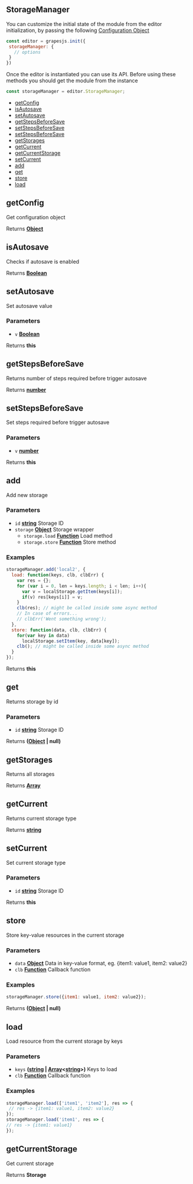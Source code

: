 <!-- Generated by documentation.js. Update this documentation by updating the source code. -->

## StorageManager

You can customize the initial state of the module from the editor initialization, by passing the following [Configuration Object][1]

```js
const editor = grapesjs.init({
 storageManager: {
   // options
 }
})
```

Once the editor is instantiated you can use its API. Before using these methods you should get the module from the instance

```js
const storageManager = editor.StorageManager;
```

-   [getConfig][2]
-   [isAutosave][3]
-   [setAutosave][4]
-   [getStepsBeforeSave][5]
-   [setStepsBeforeSave][6]
-   [setStepsBeforeSave][6]
-   [getStorages][7]
-   [getCurrent][8]
-   [getCurrentStorage][9]
-   [setCurrent][10]
-   [add][11]
-   [get][12]
-   [store][13]
-   [load][14]

## getConfig

Get configuration object

Returns **[Object][15]** 

## isAutosave

Checks if autosave is enabled

Returns **[Boolean][16]** 

## setAutosave

Set autosave value

### Parameters

-   `v` **[Boolean][16]** 

Returns **this** 

## getStepsBeforeSave

Returns number of steps required before trigger autosave

Returns **[number][17]** 

## setStepsBeforeSave

Set steps required before trigger autosave

### Parameters

-   `v` **[number][17]** 

Returns **this** 

## add

Add new storage

### Parameters

-   `id` **[string][18]** Storage ID
-   `storage` **[Object][15]** Storage wrapper
    -   `storage.load` **[Function][19]** Load method
    -   `storage.store` **[Function][19]** Store method

### Examples

```javascript
storageManager.add('local2', {
  load: function(keys, clb, clbErr) {
    var res = {};
    for (var i = 0, len = keys.length; i < len; i++){
      var v = localStorage.getItem(keys[i]);
      if(v) res[keys[i]] = v;
    }
    clb(res); // might be called inside some async method
    // In case of errors...
    // clbErr('Went something wrong');
  },
  store: function(data, clb, clbErr) {
    for(var key in data)
      localStorage.setItem(key, data[key]);
    clb(); // might be called inside some async method
  }
});
```

Returns **this** 

## get

Returns storage by id

### Parameters

-   `id` **[string][18]** Storage ID

Returns **([Object][15] | null)** 

## getStorages

Returns all storages

Returns **[Array][20]** 

## getCurrent

Returns current storage type

Returns **[string][18]** 

## setCurrent

Set current storage type

### Parameters

-   `id` **[string][18]** Storage ID

Returns **this** 

## store

Store key-value resources in the current storage

### Parameters

-   `data` **[Object][15]** Data in key-value format, eg. {item1: value1, item2: value2}
-   `clb` **[Function][19]** Callback function

### Examples

```javascript
storageManager.store({item1: value1, item2: value2});
```

Returns **([Object][15] | null)** 

## load

Load resource from the current storage by keys

### Parameters

-   `keys` **([string][18] \| [Array][20]&lt;[string][18]>)** Keys to load
-   `clb` **[Function][19]** Callback function

### Examples

```javascript
storageManager.load(['item1', 'item2'], res => {
 // res -> {item1: value1, item2: value2}
});
storageManager.load('item1', res => {
// res -> {item1: value1}
});
```

## getCurrentStorage

Get current storage

Returns **Storage** 

[1]: https://github.com/artf/grapesjs/blob/master/src/storage_manager/config/config.js

[2]: #getconfig

[3]: #isautosave

[4]: #setautosave

[5]: #getstepsbeforesave

[6]: #setstepsbeforesave

[7]: #getstorages

[8]: #getcurrent

[9]: #getcurrentstorage

[10]: #setcurrent

[11]: #add

[12]: #get

[13]: #store

[14]: #load

[15]: https://developer.mozilla.org/docs/Web/JavaScript/Reference/Global_Objects/Object

[16]: https://developer.mozilla.org/docs/Web/JavaScript/Reference/Global_Objects/Boolean

[17]: https://developer.mozilla.org/docs/Web/JavaScript/Reference/Global_Objects/Number

[18]: https://developer.mozilla.org/docs/Web/JavaScript/Reference/Global_Objects/String

[19]: https://developer.mozilla.org/docs/Web/JavaScript/Reference/Statements/function

[20]: https://developer.mozilla.org/docs/Web/JavaScript/Reference/Global_Objects/Array
